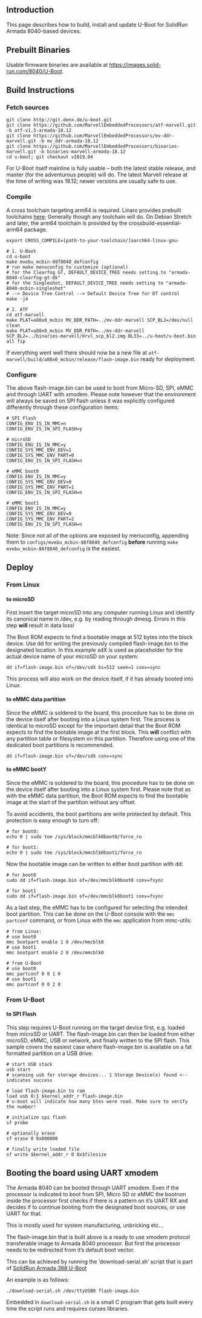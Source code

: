 ## Introduction

This page describes how to build, install and update U-Boot for SolidRun Armada 8040-based devices.

## Prebuilt Binaries

Usable firmware binaries are available at https://images.solid-run.com/8040/U-Boot.

## Build Instructions

### Fetch sources

    git clone http://git.denx.de/u-boot.git
    git clone https://github.com/MarvellEmbeddedProcessors/atf-marvell.git -b atf-v1.5-armada-18.12
    git clone https://github.com/MarvellEmbeddedProcessors/mv-ddr-marvell.git -b mv_ddr-armada-18.12
    git clone https://github.com/MarvellEmbeddedProcessors/binaries-marvell.git -b binaries-marvell-armada-18.12
    cd u-boot; git checkout v2019.04

For U-Boot itself mainline is fully usable – both the latest stable release, and master (for the adventurous people) will do. The latest Marvell release at the time of writing was 18.12; newer versions are usually safe to use.

### Compile

A cross toolchain targeting arm64 is required. Linaro provides prebuilt toolchains [here](https://www.linaro.org/downloads/); Generally though any toolchain will do. On Debian Stretch and later, the arm64 toolchain is provided by the crossbuild-essential-arm64 package.

    export CROSS_COMPILE=[path-to-your-toolchain/]aarch64-linux-gnu-

    # 1. U-Boot
    cd u-boot
    make mvebu_mcbin-88f8040_defconfig
    # run make menuconfig to customize (optional)
    # for the Clearfog GT, DEFAULT_DEVICE_TREE needs setting to "armada-8040-clearfog-gt-8k"
    # for the Singleshot, DEFAULT_DEVICE_TREE needs setting to "armada-8040-mcbin-singleshot"
    # --> Device Tree Control --> Default Device Tree for DT control
    make -j4

    # 2. ATF
    cd atf-marvell
    make PLAT=a80x0_mcbin MV_DDR_PATH=../mv-ddr-marvell SCP_BL2=/dev/null clean
    make PLAT=a80x0_mcbin MV_DDR_PATH=../mv-ddr-marvell SCP_BL2=../binaries-marvell/mrvl_scp_bl2.img BL33=../u-boot/u-boot.bin all fip

If everything went well there should now be a new file at `atf-marvell/build/a80x0_mcbin/release/flash-image.bin` ready for deployment.

### Configure

The above flash-image.bin can be used to boot from Micro-SD, SPI, eMMC and through UART with xmodem.
Please note however that the environment will always be saved on SPI flash unless it was explicitly configured differently through these configuration items:

    # SPI Flash
    CONFIG_ENV_IS_IN_MMC=n
    CONFIG_ENV_IS_IN_SPI_FLASH=y

    # microSD
    CONFIG_ENV_IS_IN_MMC=y
    CONFIG_SYS_MMC_ENV_DEV=1
    CONFIG_SYS_MMC_ENV_PART=0
    CONFIG_ENV_IS_IN_SPI_FLASH=n

    # eMMC boot0
    CONFIG_ENV_IS_IN_MMC=y
    CONFIG_SYS_MMC_ENV_DEV=0
    CONFIG_SYS_MMC_ENV_PART=1
    CONFIG_ENV_IS_IN_SPI_FLASH=n

    # eMMC boot1
    CONFIG_ENV_IS_IN_MMC=y
    CONFIG_SYS_MMC_ENV_DEV=0
    CONFIG_SYS_MMC_ENV_PART=2
    CONFIG_ENV_IS_IN_SPI_FLASH=n

Note: Since not all of the options are exposed by menuconfig, appending them to `configs/mvebu_mcbin-88f8040_defconfig` **before** running `make mvebu_mcbin-88f8040_defconfig` is the easiest.

## Deploy

### From Linux

#### to microSD

First insert the target microSD into any computer running Linux and identify its canonical name in /dev, e.g. by reading through dmesg. Errors in this step **will** result in data loss!

The Boot ROM expects to find a bootable image at 512 bytes into the block device. Use dd for writing the previously compiled flash-image.bin to the designated location. In this example sdX is used as placeholder for the actual device name of your microSD on your system:

    dd if=flash-image.bin of=/dev/sdX bs=512 seek=1 conv=sync

This process will also work on the device itself, if it has already booted into Linux.

#### to eMMC data partition

Since the eMMC is soldered to the board, this procedure has to be done on the device itself after booting into a Linux system first. The process is identical to microSD except for the important detail that the Boot ROM expects to find the bootable image at the first block. This **will** conflict with any partition table or filesystem on this partition. Therefore using one of the dedicated boot partitions is recommended.

    dd if=flash-image.bin of=/dev/sdX conv=sync

#### to eMMC bootY

Since the eMMC is soldered to the board, this procedure has to be done on the device itself after booting into a Linux system first. Please note that as with the eMMC data partition, the Boot ROM expects to find the bootable image at the start of the partition without any offset.

To avoid accidents, the boot partitions are write protected by default. This protection is easy enough to turn off:

    # for boot0:
    echo 0 | sudo tee /sys/block/mmcblk0boot0/force_ro

    # for boot1:
    echo 0 | sudo tee /sys/block/mmcblk0boot1/force_ro

Now the bootable image can be written to either boot partition with dd:

    # for boot0
    sudo dd if=flash-image.bin of=/dev/mmcblk0boot0 conv=fsync

    # for boot1
    sudo dd if=flash-image.bin of=/dev/mmcblk0boot1 conv=fsync

As a last step, the eMMC has to be configured for selecting the intended boot partition. This can be done on the U-Boot console with the `mmc partconf` command, or from Linux with the `mmc` application from mmc-utils:

    # from Linux:
    # use boot0
    mmc bootpart enable 1 0 /dev/mmcblk0
    # use boot1
    mmc bootpart enable 2 0 /dev/mmcblk0

    # from U-Boot
    # use boot0
    mmc partconf 0 0 1 0
    # use boot1
    mmc partconf 0 0 2 0

### From U-Boot

#### to SPI Flash

This step requires U-Boot running on the target device first, e.g. loaded from microSD or UART. The flash-image.bin can then be loaded from either microSD, eMMC, USB or network, and finally written to the SPI flash.
This sample covers the easiest case where flash-image.bin is available on a fat formatted partition on a USB drive:

    # start USB stack
    usb start
    # scanning usb for storage devices... 1 Storage Device(s) found <-- indicates success

    # load flash-image.bin to ram
    load usb 0:1 $kernel_addr_r flash-image.bin
    # u-boot will indicate how many btes were read. Make sure to verify the number!

    # initialize spi flash
    sf probe

    # optionally erase
    sf erase 0 0x800000

    # finally write loaded file
    sf write $kernel_addr_r 0 0x$filesize

## Booting the board using UART xmodem

The Armada 8040 can be booted through UART xmodem. Even if the processor is indicated to boot from SPI, Micro SD or eMMC the bootrom inside the processor first checks if there is a pattern on it’s UART RX and decides if to continue booting from the designated boot sources, or use UART for that.

This is mostly used for system manufacturing, unbricking etc…

The flash-image.bin that is built above is a ready to use xmodem protocol transferable image to Armada 8040 processor. But first the processor needs to be redirected from it’s default boot vector.

This can be achieved by running the ‘download-serial.sh’ script that is part of [SolidRun Armada 388 U-Boot](https://github.com/SolidRun/u-boot-armada38x/blob/u-boot-2013.01-15t1-clearfog/download-serial.sh)

An example is as follows:

    ./download-serial.sh /dev/ttyUSB0 flash-image.bin

Embedded in `download-serial.sh` is a small C program that gets built every time the script runs and requires curses libraries.
